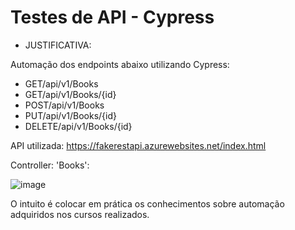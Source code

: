 # Testes de API - Cypress

- JUSTIFICATIVA:

Automação dos endpoints abaixo utilizando Cypress:

- GET/api/v1/Books
- GET/api/v1/Books/{id}
- POST/api/v1/Books
- PUT/api/v1/Books/{id}
- DELETE/api/v1/Books/{id}

API utilizada: https://fakerestapi.azurewebsites.net/index.html

Controller: 'Books':

![image](https://user-images.githubusercontent.com/68241688/182008089-128a8522-664a-464b-bbc8-1608cfe44edd.png)

O intuito é colocar em prática os conhecimentos sobre automação adquiridos nos cursos realizados.

